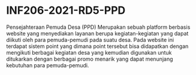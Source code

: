 # INF206-2021-RD5-PPD
Pensejahteraan Pemuda Desa (PPD) Merupakan sebuah platform berbasis website yang menyediakan layanan  berupa kegiatan-kegiatan yang dapat diikuti oleh para pemuda-pemudi pada suatu desa. Pada website ini terdapat sistem point yang dimana point tersebut bisa didapatkan dengan mengikuti berbagai kegiatan desa yang kemudian digunakan untuk ditukarkan dengan berbagai promo menarik yang dapat menunjang kebutuhan para pemuda-pemudi.
